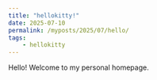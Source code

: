 ```yaml
---
title: "hellokitty!"
date: 2025-07-10
permalink: /myposts/2025/07/hello/
tags:
    - hellokitty
---
```


Hello! Welcome to my personal homepage.
